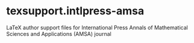 # texsupport.intlpress-amsa
LaTeX author support files for International Press Annals of Mathematical Sciences and Applications (AMSA) journal 
